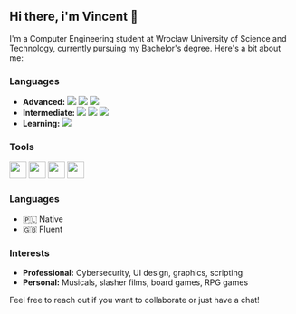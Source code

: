 ## Hi there, i'm Vincent 👋

I'm a Computer Engineering student at Wrocław University of Science and Technology, currently pursuing my Bachelor's degree. Here's a bit about me:

### Languages

- **Advanced:** 
  <img src="https://img.shields.io/badge/C-00599C?style=for-the-badge&logo=c&logoColor=white"   /> 
  <img src="https://img.shields.io/badge/C%2B%2B-00599C?style=for-the-badge&logo=c%2B%2B&logoColor=white"   /> 
  <img src="https://img.shields.io/badge/Python-FFD43B?style=for-the-badge&logo=python&logoColor=blue"   />
- **Intermediate:** 
  <img src="https://img.shields.io/badge/GNU%20Bash-4EAA25?style=for-the-badge&logo=GNU%20Bash&logoColor=white"   /> 
  <img src="https://img.shields.io/badge/HTML5-E34F26?style=for-the-badge&logo=html5&logoColor=white"   /> 
  <img src="https://img.shields.io/badge/CSS3-1572B6?style=for-the-badge&logo=css3&logoColor=white"   />
- **Learning:**
  <img src="https://img.shields.io/badge/Rust-000000?style=for-the-badge&logo=rust&logoColor=white" />
### Tools

  <img src="https://raw.githubusercontent.com/marwin1991/profile-technology-icons/refs/heads/main/icons/linux.png" width="30" height="30"   /> <img src="https://raw.githubusercontent.com/marwin1991/profile-technology-icons/refs/heads/main/icons/git.png" width="30" height="30"  />    <img src="https://raw.githubusercontent.com/marwin1991/profile-technology-icons/refs/heads/main/icons/docker.png"  width="30" height="30" /> <img src="https://raw.githubusercontent.com/marwin1991/profile-technology-icons/refs/heads/main/icons/figma.png" width="30" height="30"   />

### Languages

- 🇵🇱 Native 
- 🇬🇧 Fluent


### Interests
- **Professional:** Cybersecurity, UI design, graphics, scripting
- **Personal:** Musicals, slasher films, board games, RPG games

Feel free to reach out if you want to collaborate or just have a chat!
